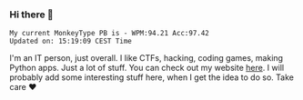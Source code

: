 ### Hi there 👋
<!-- PB START -->
```
My current MonkeyType PB is - WPM:94.21 Acc:97.42
Updated on: 15:19:09 CEST Time
```
<!-- PB END -->
I'm an IT person, just overall. I like CTFs, hacking, coding games, making Python apps. Just a lot of stuff.
You can check out my website [here](https://skill3472.github.io/).
I will probably add some interesting stuff here, when I get the idea to do so. Take care ❤️
